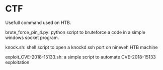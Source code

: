 # CTF
Usefull command used on HTB.

brute_force_pin_4.py: python script to bruteforce a code in a simple windows socket program.

knock.sh: shell script to open a knockd ssh port on nineveh HTB machine

exploit_CVE-2018-15133.sh: a simple script to automate CVE-2018-15133 exploitation

